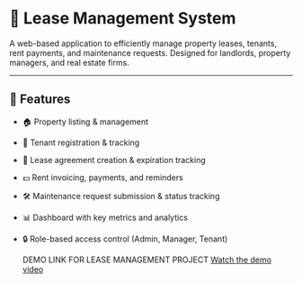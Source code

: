 # 🏢 Lease Management System

A web-based application to efficiently manage property leases, tenants, rent payments, and maintenance requests. Designed for landlords, property managers, and real estate firms.

---

## 📌 Features

- 🏠 Property listing & management
- 👤 Tenant registration & tracking
- 📆 Lease agreement creation & expiration tracking
- 💵 Rent invoicing, payments, and reminders
- 🛠️ Maintenance request submission & status tracking
- 📊 Dashboard with key metrics and analytics
- 🔒 Role-based access control (Admin, Manager, Tenant)

  DEMO LINK FOR LEASE MANAGEMENT PROJECT
 [Watch the demo video](https://drive.google.com/file/d/1-yFYYPI2RULtH8wrsA4CQWqlsREghw2o/view?usp=sharing)
